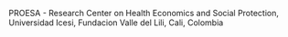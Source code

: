 PROESA - Research Center on Health Economics and Social Protection, Universidad Icesi, Fundacion Valle del Lili, Cali, Colombia
